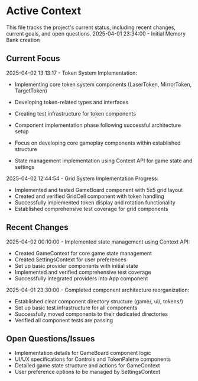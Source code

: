 # Active Context

This file tracks the project's current status, including recent changes, current goals, and open questions.
2025-04-01 23:34:00 - Initial Memory Bank creation

## Current Focus

2025-04-02 13:13:17 - Token System Implementation:
- Implementing core token system components (LaserToken, MirrorToken, TargetToken)
- Developing token-related types and interfaces
- Creating test infrastructure for token components


- Component implementation phase following successful architecture setup
- Focus on developing core gameplay components within established structure
- State management implementation using Context API for game state and settings


2025-04-02 12:44:54 - Grid System Implementation Progress:
- Implemented and tested GameBoard component with 5x5 grid layout
- Created and verified GridCell component with token handling
- Successfully implemented token display and rotation functionality
- Established comprehensive test coverage for grid components

## Recent Changes

2025-04-02 00:10:00 - Implemented state management using Context API:
- Created GameContext for core game state management
- Created SettingsContext for user preferences
- Set up basic provider components with initial state
- Implemented and verified comprehensive test coverage
- Successfully integrated providers into App component

2025-04-01 23:30:00 - Completed component architecture reorganization:
- Established clear component directory structure (game/, ui/, tokens/)
- Set up basic test infrastructure for all components
- Successfully moved components to their dedicated directories
- Verified all component tests are passing

## Open Questions/Issues

- Implementation details for GameBoard component logic
- UI/UX specifications for Controls and TokenPalette components
- Detailed game state structure and actions for GameContext
- User preference options to be managed by SettingsContext